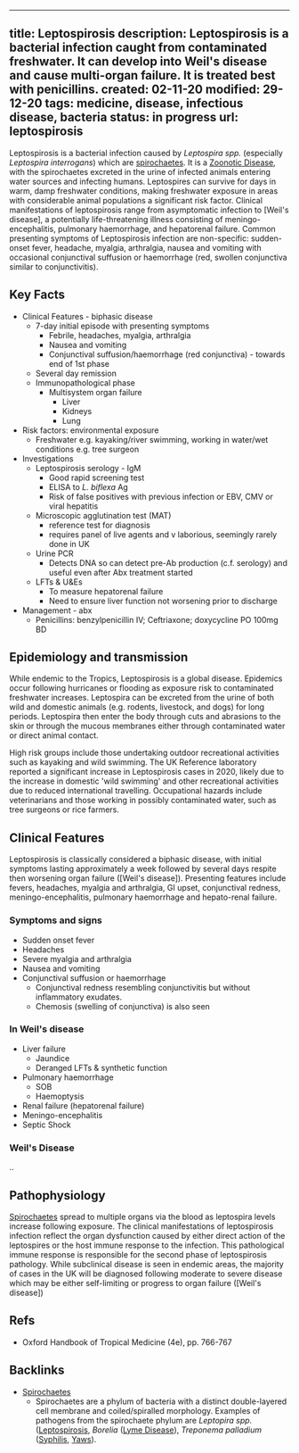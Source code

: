 
---
title: Leptospirosis
description: Leptospirosis is a bacterial infection caught from contaminated freshwater. It can develop into Weil's disease and cause multi-organ failure. It is treated best with penicillins.
created: 02-11-20
modified: 29-12-20
tags: medicine, disease, infectious disease, bacteria
status: in progress
url: leptospirosis
---
 		
Leptospirosis is a bacterial infection caused by *Leptospira spp.* (especially *Leptospira interrogans*) which are <span class='JM-link'>[spirochaetes](spirochaetes)</span>.  It is a <span class='JM-link'>[Zoonotic Disease](zoonotic-disease)</span>, with the spirochaetes excreted in the urine of infected animals entering water sources and infecting humans. Leptospires can survive for days in warm, damp freshwater conditions, making freshwater exposure in areas with considerable animal populations a significant risk factor.  Clinical manifestations of leptospirosis range from asymptomatic infection to [Weil's disease], a potentially life-threatening illness consisting of meningo-encephalitis, pulmonary haemorrhage, and hepatorenal failure. Common presenting symptoms of Leptospirosis infection are non-specific: sudden-onset fever, headache, myalgia, arthralgia, nausea and vomiting with occasional conjunctival suffusion or haemorrhage (red, swollen conjunctiva similar to conjunctivitis).


## Key Facts
* Clinical Features - biphasic  disease
	* 7-day initial episode with presenting symptoms
		* Febrile, headaches, myalgia, arthralgia
		* Nausea and vomiting
		* Conjunctival suffusion/haemorrhage (red conjunctiva) - towards end of 1st phase
	* Several day remission
	* Immunopathological phase
		* Multisystem organ failure
			* Liver
			* Kidneys
			* Lung
* Risk factors: environmental exposure
	* Freshwater e.g. kayaking/river swimming, working in water/wet conditions e.g. tree surgeon
* Investigations
	* Leptospirosis serology - IgM
		* Good rapid screening test
		* ELISA to *L. biflexa*  Ag
		* Risk of false positives with previous infection or EBV, CMV or viral hepatitis
	* Microscopic agglutination test (MAT)
		* reference test for diagnosis
		* requires panel of live agents and v laborious, seemingly rarely done in UK
	* Urine PCR
		* Detects DNA so can detect pre-Ab production (c.f. serology) and useful even after Abx treatment started
	* LFTs & U&Es
		* To measure hepatorenal failure
		* Need to ensure liver function not worsening prior to discharge
* Management - abx
	* Penicillins: benzylpenicillin IV; Ceftriaxone; doxycycline PO 100mg BD


## Epidemiology and transmission
While endemic to the Tropics, Leptospirosis is a global disease. Epidemics occur following hurricanes or flooding as exposure risk to contaminated freshwater increases. Leptospira can be excreted from the urine of both wild and domestic animals (e.g. rodents, livestock, and dogs) for long periods.  Leptospira then enter the body through cuts and abrasions to the skin or through the mucous membranes either through contaminated water or direct animal contact. 

High risk groups include those undertaking outdoor recreational activities such as kayaking and wild swimming. The UK Reference laboratory reported a significant increase in Leptospirosis cases in 2020, likely due to the increase in domestic 'wild swimming' and other recreational activities due to reduced international travelling. Occupational hazards include veterinarians and those working in possibly contaminated water, such as tree surgeons or rice farmers. 


## Clinical Features
Leptospirosis is classically considered a biphasic disease, with initial symptoms lasting approximately a week followed by several days respite then worsening organ failure ([Weil's disease]).  Presenting features include fevers, headaches, myalgia and arthralgia, GI upset, conjunctival redness, meningo-encephalitis, pulmonary haemorrhage and hepato-renal failure. 

### Symptoms and signs
* Sudden onset fever
* Headaches
* Severe myalgia and arthralgia
* Nausea and vomiting
* Conjunctival suffusion or haemorrhage
	* Conjunctival redness resembling conjunctivitis but without inflammatory exudates.
	* Chemosis (swelling of conjunctiva) is also seen

### In Weil's disease
* Liver failure
	* Jaundice
	* Deranged LFTs & synthetic function
* Pulmonary haemorrhage
	* SOB
	*  Haemoptysis
* Renal failure (hepatorenal failure)
* Meningo-encephalitis
* Septic Shock


### Weil's Disease
..


## Pathophysiology
<span class='JM-link'>[Spirochaetes](spirochaetes)</span> spread to multiple organs via the blood as leptospira levels increase following exposure. The clinical manifestations of leptospirosis infection reflect the organ dysfunction caused by either direct action of the leptospires or the host immune response to the infection.  This pathological immune response is responsible for the second phase of leptospirosis pathology. While subclinical disease is seen in endemic areas, the majority of cases in the UK will be diagnosed following moderate to severe disease which may be either self-limiting or progress to organ failure ([Weil's disease])


## Refs
* Oxford Handbook of Tropical Medicine (4e), pp. 766-767

## Backlinks
* <span class='JM-link'>[Spirochaetes](spirochaetes)</span>
	* Spirochaetes are a phylum of bacteria with a distinct double-layered cell membrane and coiled/spiralled morphology. Examples of pathogens from the spirochaete phylum are *Leptopira spp.* (<span class='JM-link'>[Leptospirosis](leptospirosis)</span>, *Borelia* (<span class='JM-link'>[Lyme Disease](lyme-disease)</span>), *Treponema palladium* (<span class='JM-link'>[Syphilis](syphilis)</span>, <span class='JM-link'>[Yaws](yaws)</span>).

<!-- {BearID:F7E1730A-1881-4931-833A-AF2D8F7E0361-2276-0000224BF6680B5E} -->
